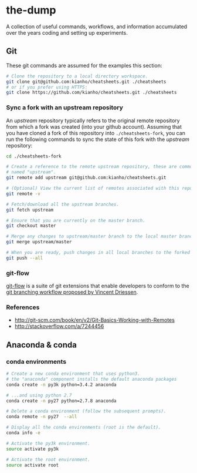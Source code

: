 # the-dump
A collection of useful commands, workflows, and information accumulated over the years coding and setting up experiments.

## Git
These git commands are assumed for the examples this section:
```bash
# Clone the repository to a local directory workspace.
git clone git@github.com:kianho/cheatsheets.git ./cheatsheets
# or if you prefer using HTTPS:
git clone https://github.com/kianho/cheatsheets.git ./cheatsheets
```
### Sync a fork with an upstream repository
An _upstream_ repository typically refers to the original remote repository
from which a fork was created (into your github account). Assuming that you
have cloned a fork of this repository into ```./cheatsheets-fork```, you can run the following
commands to sync the state of this fork with the _upstream_ repository:
```bash
cd ./cheatsheets-fork

# Create a reference to the remote upstream repository, these are commonly
# named "upstream".
git remote add upstream git@github.com:kianho/cheatsheets.git

# (Optional) View the current list of remotes associated with this repository.
git remote -v

# Fetch/download all the upstream branches.
git fetch upstream

# Ensure that you are currently on the master branch.
git checkout master

# Merge any changes to upstream/master branch to the local master branch.
git merge upstream/master

# When you are ready, push changes in all local branches to the forked github repository.
git push --all
```

### git-flow
[git-flow](https://github.com/nvie/gitflow) is a suite of git extensions that enable
developers to conform to the [git branching workflow proposed by Vincent Driessen](http://nvie.com/posts/a-successful-git-branching-model/).

### References
- http://git-scm.com/book/en/v2/Git-Basics-Working-with-Remotes
- http://stackoverflow.com/a/7244456

## Anaconda & conda
### conda environments
```bash
# Create a new conda environment that uses python3.
# the "anaconda" component installs the default anaconda packages
conda create -n py3k python=3.4.2 anaconda

# ...and using python 2.7
conda create -n py27 python=2.7.8 anaconda

# Delete a conda environment (follow the subsequent prompts).
conda remote -n py27  --all

# Display all the conda environments (root is the default).
conda info -e

# Activate the py3k environment.
source activate py3k

# Activate the root environment.
source activate root
```
